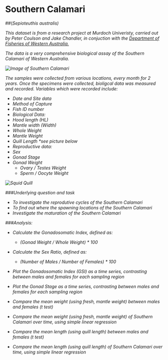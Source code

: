 # Southern Calamari 
##(<i>Sepioteuthis australis<i/>) 

This dataset is from a research project at Murdoch Univeristy, carried out by Peter Coulson and Jake Chandler, in conjuction with the [Department of Fisheries of Western Australia.](http://www.fish.wa.gov.au/Documents/recreational_fishing/additional_fishing_information/send_us_your_squid_flyer.pdf)  

The data is a very comprehensive biological assay of the Southern Calamari of Western Australia.  

![Image of Southern Calamari](http://www.redmap.org.au/assets/media/uploads/2012/12/10/3.%20Squid%20(G%20Pecl).jpg)


The samples were collected from various locations, every month for 2 years. Once the specimens were collected, bioligcal data was measured and recorded. Variables which were recorded include:
* Date and Site data
* Method of Capture
* Fish ID number
* Biological Data:
 * Hood length (HL)
 * Mantle width (Width)
 * Whole Weight
 * Mantle Weight
 * Quill Length *see picture below
* Reproductive data:
 * Sex
 * Gonad Stage
 * Gonad Weight
    * Ovary / Testes Weight
    * Sperm / Oocyte Weight

![Squid Quill](http://2.bp.blogspot.com/-jSjCkTvF2Sg/TpzcqQ-wgBI/AAAAAAAAArU/yY5IQ4pbmHc/s1600/Squid+step+four+remove+quill.jpg)

###Underlying question and task
* To investigate the reprodutive cycles of the Southern Calamari
* To find out where the spawning locations of the Southern Calamari 
* Investigate the maturation of the Southern Calamari

###Analysis:  
* Calculate the Gonadosomatic Index, defined as:   
  * (Gonad Weight / Whole Weight) * 100  

* Calculate the Sex Ratio, defined as:  
  * (Number of Males / Number of Females) * 100  

* Plot the Gonadosomatic Index (GSI) as a time series, contrasting between males and females for each sampling region
* Plot the Gonad Stage as a time series, contrasting between males and females for each sampling region
* Compare the mean weight (using fresh, mantle weight) between males and females (t test)
* Compare the mean weight (using fresh, mantle weight) of Southern Calamari over time, using simple linear regression
* Compare the mean length (using quill length) between males and females (t test)
* Compare the mean length (using quill length) of Southern Calamari over time, using simple linear regression


